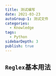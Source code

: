 ```yaml
---
title: 测试编写
date: 2021-03-23
autoGroup-1: 测试文件
categories:
  - Knowledge
tags:
  - Python
sidebarDepth: 3
publish: true
---
```


## `Reglex`基本用法

